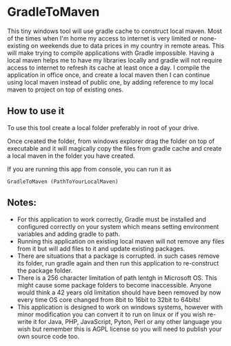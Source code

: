 # GradleToMaven
This tiny windows tool will use gradle cache to construct local maven. Most of the times when I'm home my access to internet is very limited or none-existing on weekends due to data prices in my country in remote areas. This will make trying to compile applications with Gradle impossible. Having a local maven helps me to have my libraries locally and gradle will not require access to internet to refresh its cache at least once a day. I compile the application in office once, and create a local maven then I can continue using local maven instead of public one, by adding reference to my local maven to project on top of existing ones.


## How to use it
To use this tool create a local folder preferably in root of your drive.

Once created the folder, from windows explorer drag the folder on top of executable and it will magically copy the files from gradle cache and create a local maven in the folder you have created.

If you are running this app from console, you can run it as 

`GradleToMaven (PathToYourLocalMaven)`


## Notes:
- For this application to work correctly, Gradle must be installed and configured correctly on your system which means setting environment variables and adding gradle to path.
- Running this application on existing local maven will not remove any files from it but will add files to it and update existing packages.
- There are situations that a package is corrupted. in such cases remove its folder, run gradle again and then run this application to re-construct the package folder.
- There is a 256 character limitation of path lentgh in Microsoft OS. This might cause some package folders to become inaccessible. Anyone would think a 42 years old limitation should have been removed by now every time OS core changed from 8bit to 16bit to 32bit to 64bits!
- This application is designed to work on windows systems, however with minor modification you can convert it to run on linux or if you wish re-write it for Java, PHP, JavaScript, Pyton, Perl or any other language you wish but remember this is AGPL license so you will need to publish your own source code too.

